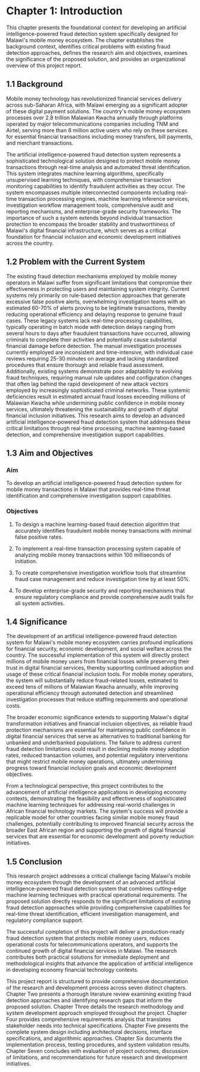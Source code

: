 # Chapter 1: Introduction

This chapter presents the foundational context for developing an artificial intelligence-powered fraud detection system specifically designed for Malawi's mobile money ecosystem. The chapter establishes the background context, identifies critical problems with existing fraud detection approaches, defines the research aim and objectives, examines the significance of the proposed solution, and provides an organizational overview of this project report.

## 1.1 Background

Mobile money technology has revolutionized financial services delivery across sub-Saharan Africa, with Malawi emerging as a significant adopter of these digital payment solutions. The country's mobile money ecosystem processes over 2.8 trillion Malawian Kwacha annually through platforms operated by major telecommunications companies including TNM and Airtel, serving more than 8 million active users who rely on these services for essential financial transactions including money transfers, bill payments, and merchant transactions.

The artificial intelligence-powered fraud detection system represents a sophisticated technological solution designed to protect mobile money transactions through real-time analysis and automated threat identification. This system integrates machine learning algorithms, specifically unsupervised learning techniques, with comprehensive transaction monitoring capabilities to identify fraudulent activities as they occur. The system encompasses multiple interconnected components including real-time transaction processing engines, machine learning inference services, investigation workflow management tools, comprehensive audit and reporting mechanisms, and enterprise-grade security frameworks. The importance of such a system extends beyond individual transaction protection to encompass the broader stability and trustworthiness of Malawi's digital financial infrastructure, which serves as a critical foundation for financial inclusion and economic development initiatives across the country.

## 1.2 Problem with the Current System

The existing fraud detection mechanisms employed by mobile money operators in Malawi suffer from significant limitations that compromise their effectiveness in protecting users and maintaining system integrity. Current systems rely primarily on rule-based detection approaches that generate excessive false positive alerts, overwhelming investigation teams with an estimated 60-70% of alerts proving to be legitimate transactions, thereby reducing operational efficiency and delaying response to genuine fraud cases. These legacy systems lack real-time processing capabilities, typically operating in batch mode with detection delays ranging from several hours to days after fraudulent transactions have occurred, allowing criminals to complete their activities and potentially cause substantial financial damage before detection. The manual investigation processes currently employed are inconsistent and time-intensive, with individual case reviews requiring 25-30 minutes on average and lacking standardized procedures that ensure thorough and reliable fraud assessment. Additionally, existing systems demonstrate poor adaptability to evolving fraud techniques, requiring manual rule updates and configuration changes that often lag behind the rapid development of new attack vectors employed by increasingly sophisticated criminal networks. These systemic deficiencies result in estimated annual fraud losses exceeding millions of Malawian Kwacha while undermining public confidence in mobile money services, ultimately threatening the sustainability and growth of digital financial inclusion initiatives. This research aims to develop an advanced artificial intelligence-powered fraud detection system that addresses these critical limitations through real-time processing, machine learning-based detection, and comprehensive investigation support capabilities.

## 1.3 Aim and Objectives

### Aim
To develop an artificial intelligence-powered fraud detection system for mobile money transactions in Malawi that provides real-time threat identification and comprehensive investigation support capabilities.

### Objectives
1. To design a machine learning-based fraud detection algorithm that accurately identifies fraudulent mobile money transactions with minimal false positive rates.

2. To implement a real-time transaction processing system capable of analyzing mobile money transactions within 100 milliseconds of initiation.

3. To create comprehensive investigation workflow tools that streamline fraud case management and reduce investigation time by at least 50%.

4. To develop enterprise-grade security and reporting mechanisms that ensure regulatory compliance and provide comprehensive audit trails for all system activities.

## 1.4 Significance

The development of an artificial intelligence-powered fraud detection system for Malawi's mobile money ecosystem carries profound implications for financial security, economic development, and social welfare across the country. The successful implementation of this system will directly protect millions of mobile money users from financial losses while preserving their trust in digital financial services, thereby supporting continued adoption and usage of these critical financial inclusion tools. For mobile money operators, the system will substantially reduce fraud-related losses, estimated to exceed tens of millions of Malawian Kwacha annually, while improving operational efficiency through automated detection and streamlined investigation processes that reduce staffing requirements and operational costs.

The broader economic significance extends to supporting Malawi's digital transformation initiatives and financial inclusion objectives, as reliable fraud protection mechanisms are essential for maintaining public confidence in digital financial services that serve as alternatives to traditional banking for unbanked and underbanked populations. The failure to address current fraud detection limitations could result in declining mobile money adoption rates, reduced transaction volumes, and potential regulatory interventions that might restrict mobile money operations, ultimately undermining progress toward financial inclusion goals and economic development objectives.

From a technological perspective, this project contributes to the advancement of artificial intelligence applications in developing economy contexts, demonstrating the feasibility and effectiveness of sophisticated machine learning techniques for addressing real-world challenges in African financial technology markets. The system's success will provide a replicable model for other countries facing similar mobile money fraud challenges, potentially contributing to improved financial security across the broader East African region and supporting the growth of digital financial services that are essential for economic development and poverty reduction initiatives.

## 1.5 Conclusion

This research project addresses a critical challenge facing Malawi's mobile money ecosystem through the development of an advanced artificial intelligence-powered fraud detection system that combines cutting-edge machine learning techniques with practical operational requirements. The proposed solution directly responds to the significant limitations of existing fraud detection approaches while providing comprehensive capabilities for real-time threat identification, efficient investigation management, and regulatory compliance support.

The successful completion of this project will deliver a production-ready fraud detection system that protects mobile money users, reduces operational costs for telecommunications operators, and supports the continued growth of digital financial services in Malawi. The research contributes both practical solutions for immediate deployment and methodological insights that advance the application of artificial intelligence in developing economy financial technology contexts.

This project report is structured to provide comprehensive documentation of the research and development process across seven distinct chapters. Chapter Two presents a thorough literature review examining existing fraud detection approaches and identifying research gaps that inform the proposed solution. Chapter Three details the research methodology and system development approach employed throughout the project. Chapter Four provides comprehensive requirements analysis that translates stakeholder needs into technical specifications. Chapter Five presents the complete system design including architectural decisions, interface specifications, and algorithmic approaches. Chapter Six documents the implementation process, testing procedures, and system validation results. Chapter Seven concludes with evaluation of project outcomes, discussion of limitations, and recommendations for future research and development initiatives.
